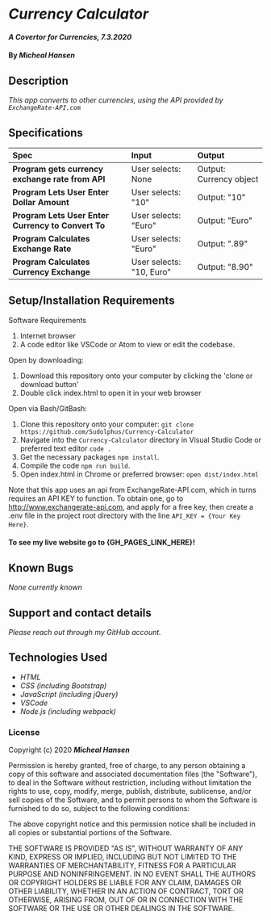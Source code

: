 # _Currency Calculator_

#### _A Covertor for Currencies, 7.3.2020_

#### By _**Micheal Hansen**_

## Description

_This app converts to other currencies, using the API provided by `ExchangeRate-API.com`_

## Specifications

| Spec | Input | Output |
| :-------------     | :------------- | :------------- |
| **Program gets currency exchange rate from API** | User selects: None | Output: Currency object |
| **Program Lets User Enter Dollar Amount** | User selects: "10" | Output: "10" |
| **Program Lets User Enter Currency to Convert To** | User selects: "Euro" | Output: "Euro" |
| **Program Calculates Exchange Rate** | User selects: "Euro" | Output: ".89" |
| **Program Calculates Currency Exchange** | User selects: "10, Euro" | Output: "8.90" |


## Setup/Installation Requirements

Software Requirements
1. Internet browser
2. A code editor like VSCode or Atom to view or edit the codebase.

Open by downloading:
1. Download this repository onto your computer by clicking the 'clone or download button'
2. Double click index.html to open it in your web browser

Open via Bash/GitBash:
1. Clone this repository onto your computer:
`git clone https://github.com/Sudolphus/Currency-Calculator`
2. Navigate into the `Currency-Calculator` directory in Visual Studio Code or preferred text editor
`code .`
3. Get the necessary packages `npm install`.
4. Compile the code `npm run build`.
5. Open index.html in Chrome or preferred browser:
`open dist/index.html`

Note that this app uses an api from ExchangeRate-API.com, which in turns requires an API KEY to function. To obtain one, go to http://www.exchangerate-api.com, and apply for a free key, then create a .env file in the project root directory with the line `API_KEY = {Your Key Here}`.

#### To see my live website go to {GH_PAGES_LINK_HERE}!


## Known Bugs

_None currently known_

## Support and contact details

_Please reach out through my GitHub account._

## Technologies Used

* _HTML_
* _CSS (including Bootstrap)_
* _JavaScript (including jQuery)_
* _VSCode_
* _Node.js (including webpack)_

### License

Copyright (c) 2020 **_Micheal Hansen_**

Permission is hereby granted, free of charge, to any person obtaining a copy
of this software and associated documentation files (the "Software"), to deal
in the Software without restriction, including without limitation the rights
to use, copy, modify, merge, publish, distribute, sublicense, and/or sell
copies of the Software, and to permit persons to whom the Software is
furnished to do so, subject to the following conditions:

The above copyright notice and this permission notice shall be included in all
copies or substantial portions of the Software.

THE SOFTWARE IS PROVIDED "AS IS", WITHOUT WARRANTY OF ANY KIND, EXPRESS OR
IMPLIED, INCLUDING BUT NOT LIMITED TO THE WARRANTIES OF MERCHANTABILITY,
FITNESS FOR A PARTICULAR PURPOSE AND NONINFRINGEMENT. IN NO EVENT SHALL THE
AUTHORS OR COPYRIGHT HOLDERS BE LIABLE FOR ANY CLAIM, DAMAGES OR OTHER
LIABILITY, WHETHER IN AN ACTION OF CONTRACT, TORT OR OTHERWISE, ARISING FROM,
OUT OF OR IN CONNECTION WITH THE SOFTWARE OR THE USE OR OTHER DEALINGS IN THE
SOFTWARE.